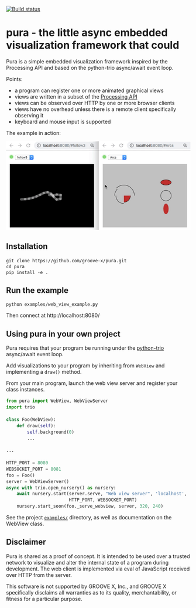 [![Build status](https://img.shields.io/circleci/build/github/groove-x/pura)](https://circleci.com/gh/groove-x/pura)

# pura - the little async embedded visualization framework that could

Pura is a simple embedded visualization framework inspired by the
Processing API and based on the python-trio async/await event loop.

Points:
 * a program can register one or more animated graphical views
 * views are written in a subset of the [Processing API](https://py.processing.org/reference/)
 * views can be observed over HTTP by one or more browser clients
 * views have no overhead unless there is a remote client specifically observing it
 * keyboard and mouse input is supported

The example in action:

![Demo video](docs/pura_demo.gif)

## Installation

```shell
git clone https://github.com/groove-x/pura.git
cd pura
pip install -e .
```

## Run the example

```
python examples/web_view_example.py
```
Then connect at http://localhost:8080/

## Using pura in your own project

Pura requires that your program be running under the
[python-trio](https://github.com/python-trio/trio) async/await event loop.

Add visualizations to your program by inheriting from `WebView`
and implementing a `draw()` method.

From your main program, launch the web view server and register your
class instances.

```python
from pura import WebView, WebViewServer
import trio

class Foo(WebView):
    def draw(self):
        self.background(0)
        ...

...

HTTP_PORT = 8080
WEBSOCKET_PORT = 8081
foo = Foo()
server = WebViewServer()
async with trio.open_nursery() as nursery:
    await nursery.start(server.serve, "Web view server", 'localhost',
                        HTTP_PORT, WEBSOCKET_PORT)
    nursery.start_soon(foo._serve_webview, server, 320, 240)
```

See the project [`examples/`](examples/) directory, as well as documentation on the
WebView class.

## Disclaimer

Pura is shared as a proof of concept.  It is intended to be used over a
trusted network to visualize and alter the internal state of a program
during development.  The web client is implemented via eval of
JavaScript received over HTTP from the server.

This software is not supported by GROOVE X, Inc., and GROOVE X
specifically disclaims all warranties as to its quality,
merchantability, or fitness for a particular purpose.
